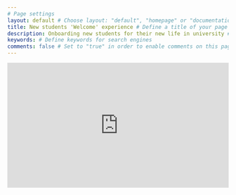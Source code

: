 ```yaml
---
# Page settings
layout: default # Choose layout: "default", "homepage" or "documentation-archive"
title: New students 'Welcome' experience # Define a title of your page
description: Onboarding new students for their new life in university # 
keywords: # Define keywords for search engines
comments: false # Set to "true" in order to enable comments on this page. Make sure you properly setup "disqus_forum_shortname" variable in "_config.yml"
---
```



<style>
.container {
  position: relative;
  width: 100%;
  overflow: hidden;
  padding-top: 56.25%; /* 16:9 Aspect Ratio */
}

.responsive-iframe {
  position: absolute;
  top: 0;
  left: 0;
  bottom: 0;
  right: 0;
  width: 100%;
  height: 100%;
  border: none;
}
</style>
<div class="container"> 
<iframe class="responsive-iframe" src="https://miro.com/app/live-embed/uXjVOAcpTYc=/?moveToViewport=-16309,2559,4473,2319" frameBorder="0" scrolling="no" allowFullScreen></iframe>
</div>




